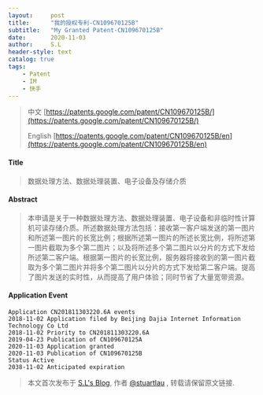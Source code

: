 ```yaml
---
layout:     post
title:      "我的授权专利-CN109670125B"
subtitle:   "My Granted Patent-CN109670125B"
date:       2020-11-03
author:     S.L
header-style: text
catalog: true
tags:
    - Patent
    - IM
    - 快手
---
```

> 中文 [https://patents.google.com/patent/CN109670125B/](https://patents.google.com/patent/CN109670125B/)
>
> English [https://patents.google.com/patent/CN109670125B/en](https://patents.google.com/patent/CN109670125B/en)

#### Title
> 数据处理方法、数据处理装置、电子设备及存储介质





#### Abstract
> 本申请是关于一种数据处理方法、数据处理装置、电子设备和非临时性计算机可读存储介质。所述数据处理方法包括：接收第一客户端发送的第一图片和所述第一图片的长宽比例；根据所述第一图片的所述长宽比例，将所述第一图片截取为多个第二图片；以及将所述多个第二图片以分片的方式下发给所述第二客户端。根据第一图片的长宽比例，服务器将接收到的第一图片截取为多个第二图片并将多个第二图片以分片的方式下发给第二客户端。提高了图片发送的实时性，从而提高了用户体验；同时节省了大量宽带资源。





#### Application Event
```
Application CN201811303220.6A events 
2018-11-02 Application filed by Beijing Dajia Internet Information Technology Co Ltd
2018-11-02 Priority to CN201811303220.6A
2019-04-23 Publication of CN109670125A
2020-11-03 Application granted
2020-11-03 Publication of CN109670125B
Status Active
2038-11-02 Anticipated expiration
```
> 本文首次发布于 [S.L's Blog](http://elsef.com), 作者 [@stuartlau](http://github.com/stuartlau) ,
转载请保留原文链接.
